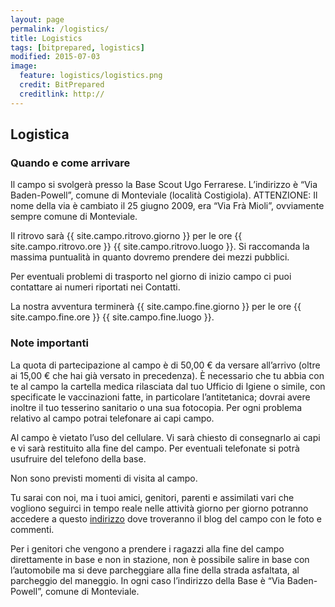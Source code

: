 ```yaml
---
layout: page
permalink: /logistics/
title: Logistics
tags: [bitprepared, logistics]
modified: 2015-07-03
image:
  feature: logistics/logistics.png 
  credit: BitPrepared
  creditlink: http://
---
```


<h2>Logistica</h2>

<h3>Quando e come arrivare</h3>

<p>
	Il campo si svolgerà presso la Base Scout Ugo Ferrarese. L’indirizzo è “Via Baden-Powell”, comune di Monteviale (località Costigiola).
ATTENZIONE: Il nome della via è cambiato il 25 giugno 2009, era “Via Frà Mioli”, ovviamente sempre comune di Monteviale.
</p>
<p>
	Il ritrovo sarà {{ site.campo.ritrovo.giorno }} per le ore {{ site.campo.ritrovo.ore }} {{ site.campo.ritrovo.luogo }}.
Si raccomanda la massima puntualità in quanto dovremo prendere dei mezzi pubblici.
</p>
<p>
	Per eventuali problemi di trasporto nel giorno di inizio campo ci puoi contattare ai numeri riportati nei Contatti.
</p>
<p>
La nostra avventura terminerà {{ site.campo.fine.giorno }} per le ore {{ site.campo.fine.ore }} {{ site.campo.fine.luogo }}.
</p>
<h3>Note importanti</h3>
<p>
	La quota di partecipazione al campo è di 50,00 € da versare all’arrivo (oltre ai 15,00 € che hai già versato in precedenza). È necessario che tu abbia con te al campo la cartella medica rilasciata dal tuo Ufficio di Igiene o simile, con specificate le vaccinazioni fatte, in particolare l’antitetanica; dovrai avere inoltre il tuo tesserino sanitario o una sua fotocopia. Per ogni problema relativo al campo potrai telefonare ai capi campo.
</p>
<p>
	Al campo è vietato l’uso del cellulare. Vi sarà chiesto di consegnarlo ai capi e vi sarà restituito alla fine del campo. Per eventuali telefonate si potrà usufruire del telefono della base.
</p>
<p>Non sono previsti momenti di visita al campo.</p>
<p>
	Tu sarai con noi, ma i tuoi amici, genitori, parenti e assimilati vari che vogliono seguirci in tempo reale nelle attività giorno per giorno potranno accedere a questo <a href="{{ site.campo.ritrovo.live }}">indirizzo</a> dove troveranno il blog del campo con le foto e commenti.
</p>
<p>
	Per i genitori che vengono a prendere i ragazzi alla fine del campo direttamente in base e non in stazione, non è possibile salire in base con l’automobile ma si deve parcheggiare alla fine della strada asfaltata, al parcheggio del maneggio.
In ogni caso l’indirizzo della Base è “Via Baden-Powell”, comune di Monteviale.
</p>
